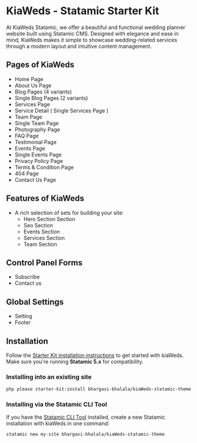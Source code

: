 # KiaWeds - Statamic Starter Kit

At KiaWeds Statamic, we offer a beautiful and functional wedding planner website built using Statamic CMS. Designed with elegance and ease in mind, KiaWeds makes it simple to showcase wedding-related services through a modern layout and intuitive content management.

## Pages of KiaWeds

- Home Page
- About Us Page
- Blog Pages (4 variants)
- Single Blog Pages (2 variants)
- Services Page
- Service Detail ( Single Services Page )
- Team Page
- Single Team Page
- Photography Page
- FAQ Page
- Testimonial Page
- Events Page
- Single Events Page
- Privacy Policy Page
- Terms & Condition Page
- 404 Page
- Contact Us Page

## Features of KiaWeds

- A rich selection of sets for building your site:
  - Hero Section Section
  - Seo Section
  - Events Section
  - Services Section
  - Team Section

## Control Panel Forms

  - Subscribe
  - Contact us

## Global Settings

  - Setting
  - Footer

## Installation

Follow the [Starter Kit installation instructions](https://statamic.dev/starter-kits/installing-a-starter-kit) to get started with kiaWeds.
Make sure you're running **Statamic 5.x** for compatibility.

### Installing into an existing site

```bash
php please starter-kit:install bhargavi-bhalala/kiaWeds-statamic-theme
```

### Installing via the Statamic CLI Tool

If you have the [Statamic CLI Tool](https://github.com/statamic/cli) installed, create a new Statamic installation with kiaWeds in one command:

```bash
statamic new my-site bhargavi-bhalala/kiaWeds-statamic-theme